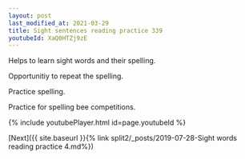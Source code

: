 ```yaml
---
layout: post
last_modified_at: 2021-03-29
title: Sight sentences reading practice 339
youtubeId: XaQ0HTZj9zE
---
```

 
 
Helps to learn sight words and their spelling.

Opportunitiy to repeat the spelling. 

Practice spelling. 
 
Practice for spelling bee competitions. 
 
{% include youtubePlayer.html id=page.youtubeId %}
 
 

[Next]({{ site.baseurl }}{% link  split2/_posts/2019-07-28-Sight words reading practice 4.md%})
 
